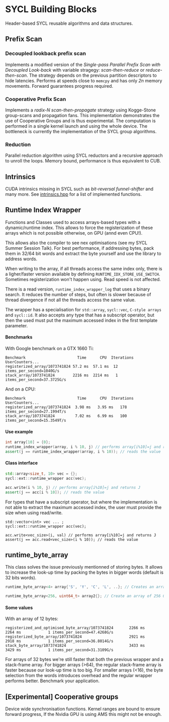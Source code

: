 # SYCL Building Blocks

Header-based SYCL reusable algorithms and data structures.

## Prefix Scan

### Decoupled lookback prefix scan

Implements a modified version of the *Single-pass Parallel Prefix Scan with Decoupled Look-back* with variable stragegy: *scan-then-reduce* or *reduce-then-scan*. The strategy depends on the previous partition
descriptors to hide latencies. Performs at speeds close to `memcpy` and has only *2n* memory movements. Forward guarantees progress required.

### Cooperative Prefix Scan

Implements a *radix-N scan-then-propagate* strategy using Kogge-Stone group-scans and propagation fans. This implementation demonstrates the use of Cooperative Groups and is thus experimental. The computation is
performed in a single kernel launch and using the whole device. The bottleneck is currently the implementation of the SYCL group algorithms.

### Reduction

Parallel reduction algorithm using SYCL reductors and a recursive approach to unroll the loops. Memory bound, performance is thus equivalent to CUB.

## Intrinsics

CUDA intrinsics missing in SYCL such as *bit-reversal* *funnel-shifter* and many more. See [intrinsics.hpp](include/intrinsics.hpp) for a list of implemented functions.

## Runtime Index Wrapper

Functions and Classes used to access arrays-based types with a dynamic/runtime index. This allows to force the registerization of these arrays which is not possible otherwise, on GPU (annd even CPU!).

This allows also the compiler to see nex optimisations (see my SYCL Summer Session Talk). For best performance, if addressing bytes, pack them in 32/64 bit words and extract the byte yourself and use the library to
address words.

When writing to the array, if all threads access the same index only, there is a ligher/faster version available by defining `RUNTIME_IDX_STORE_USE_SWITCH`. Sometimes registerization won't happen using. Read speed is not
affected.

There is a read version, `runtime_index_wrapper_log` that uses a binary search. It reduces the number of steps, but often is slower because of thread divergence if not all the threads access the same value.

The wrapper has a specialisation for `std::array`, `sycl::vec`, `C-style arrays` and `sycl::id`. It also accepts any type that has a subscript operator, but then the used must put the maximum accessed index in the first
template parameter.

#### Benchmarks

With Google benchmark on a GTX 1660 Ti:

```
Benchmark                       Time      CPU  Iterations     UserCounters...
registerized_array/1073741824 57.2 ms  57.1 ms  12 items_per_second=1040G/s
stack_array/1073741824        2216 ms  2214 ms   1 items_per_second=37.3725G/s
```

And on a CPU:

```
Benchmark                       Time      CPU  Iterations     UserCounters...
registerized_array/1073741824  3.98 ms   3.95 ms   178 items_per_second=27.1994T/s
stack_array/1073741824         7.02 ms   6.99 ms   100 items_per_second=15.3549T/s
```

#### Use example

```C++
int array[10] = {0};
runtime_index_wrapper(array, i % 10, j) // performs array[i%10]=j and returns J
assert(j == runtime_index_wrapper(array, i % 10)); // reads the value
```

#### Class interface

```C++
std::array<size_t, 10> vec = {};
sycl::ext::runtime_wrapper acc(vec);

acc.write(i % 10, j) // performs array[i%10]=j and returns J
assert(j == acc[i % 10]); // reads the value
```

For types that have a subscript operator, but where the implementation is not able to extract the maximum accessed index, the user must provide the size when using read/write.

```
std::vector<int> vec ... ;
sycl::ext::runtime_wrapper acc(vec);

acc.write<vec_size>(i, val) // performs array[i%10]=j and returns J
assert(j == acc.read<vec_size>(i % 10)); // reads the value
```

## runtime_byte_array

This class solves the issue previously mentionned of storing bytes. It allows to increase the look-up time by packing the bytes in bigger words (default is 32 bits words).

```C++
runtime_byte_array<4> array{'S', 'Y', 'C', 'L', ..}; // Creates an array stored in a 32 bit word, by default

runtime_byte_array<256, uint64_t> array2{}; // Create an array of 256 0-intialised bytes stored in 32 64-bit words.

```

#### Some values

With an array of 12 bytes:

```
registerized_and_optimised_byte_array/1073741824       2266 ms         2264 ms            1 items_per_second=47.4268G/s
registerized_byte_array/1073741824                     2921 ms         2918 ms            1 items_per_second=36.8014G/s
stack_byte_array/1073741824                            3433 ms         3429 ms            1 items_per_second=31.3109G/s
```

For arrays of 32 bytes we're still faster that both the previous wrapper and a stack-frame array. For bigger arrays (>64), the regular stack-frame array is faster because our look-up time is too big. For smaller
arrays (<16), the byte selection from the words introduces overhead and the regular wrapper performs better. Benchmark your application.

## [Experimental] Cooperative groups

Device wide synchronisation functions. Kernel ranges are bound to ensure forward progress, If the Nvidia GPU is using AMS this might not be enough.



